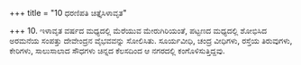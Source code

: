 +++
title = "10 ಧರಣಿಪತಿ ಚಿತ್ತೈಸಿಳಾವೃತ"

+++
10. ಇಳಾವೃತ ವರ್ಷದ ಮಧ್ಯದಲ್ಲಿ ಮೆರೆಯುವ ಮೇರುಗಿರಿಯಂತೆ, ಪಟ್ಟಣದ ಮಧ್ಯದಲ್ಲಿ ಶೋಭಿಸಿದ ಅರಮನೆಯ ಸಂಪತ್ತು ದೇವೇಂದ್ರನ ವೈಭವವನ್ನು ಸೋಲಿಸಿತು. ಸೂರ್ಯವೀಧಿ, ಚಂದ್ರ ವೀಧಿಗಳು, ರಸ್ತೆಯ ತಿರುವುಗಳು, ಕೇರಿಗಳು, ಸಾಲುಸಾಲಾದ ಸೌಧಗಳು  ಚಿನ್ನದ ಕೆಲಸದಿಂದ ಆ ನಗರದಲ್ಲಿ ಕಂಗೊಳಿಸುತ್ತಿದ್ದವು.